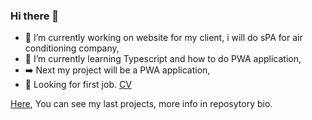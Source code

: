 ### Hi there 👋
- 🔭 I’m currently working on website for my client, i will do sPA for air conditioning company,
- 🌱 I’m currently learning Typescript and how to do PWA application,
- ➡️ Next my project will be a PWA application,
- 👯 Looking for first job. [CV](https://drive.google.com/file/d/12LaBXSfPSURnscgeQK2WgWDYoBzvrlnV/view?usp=drive_link)

[Here](https://mpawlak92.github.io/Portfolio/), You can see my last projects, more info in reposytory bio.
<!--
**mpawlak92/mpawlak92** is a ✨ _special_ ✨ repository because its `README.md` (this file) appears on your GitHub profile.

Here are some ideas to get you started:

- 🔭 I’m currently working on ...
- 🌱 I’m currently learning ...
- 👯 I’m looking to collaborate on ...
- 🤔 I’m looking for help with ...
- 💬 Ask me about ...
- 📫 How to reach me: ...
- 😄 Pronouns: ...
- ⚡ Fun fact: ...
-->
